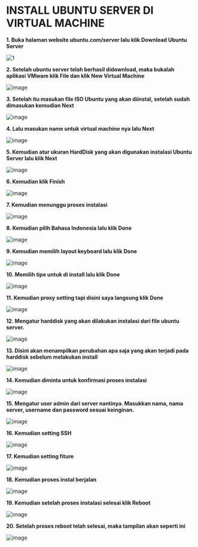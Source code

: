# INSTALL UBUNTU SERVER DI VIRTUAL MACHINE

**1. Buka halaman website ubuntu.com/server lalu klik Download Ubuntu Server**

![1](https://github.com/rahayuprasiska/Rahayu-Prasiska_09011182126002_PP_SK5B/assets/119491151/61323964-1927-405d-a714-641777e5a311)

**2.	Setelah ubuntu server telah berhasil didownload, maka bukalah aplikasi VMware klik File dan klik New Virtual Machine**

![image](https://github.com/rahayuprasiska/Rahayu-Prasiska_09011182126002_PP_SK5B/assets/119491151/e962adff-a69c-4466-b2c0-f6a4ed1a410f)

**3.	Setelah itu masukan file ISO Ubuntu yang akan diinstal, setelah sudah dimasukan kemudian Next**

![image](https://github.com/rahayuprasiska/Rahayu-Prasiska_09011182126002_PP_SK5B/assets/119491151/7df995d7-e09f-400b-9bff-2f936b79990a)

**4.	Lalu masukan name untuk virtual machine nya lalu Next**

![image](https://github.com/rahayuprasiska/Rahayu-Prasiska_09011182126002_PP_SK5B/assets/119491151/4a8184c0-7568-4b4f-a353-645c9d9922b6)

**5.	Kemudian atur ukuran HardDisk yang akan digunakan instalasi Ubuntu Server lalu klik Next**

![image](https://github.com/rahayuprasiska/Rahayu-Prasiska_09011182126002_PP_SK5B/assets/119491151/a080b352-3469-4d47-ae98-72eac05e3d92)

**6.	Kemudian klik Finish**

![image](https://github.com/rahayuprasiska/Rahayu-Prasiska_09011182126002_PP_SK5B/assets/119491151/cd9fc908-7b34-45a0-834f-91789560b7c2)

**7.	Kemudian menunggu proses instalasi**

![image](https://github.com/rahayuprasiska/Rahayu-Prasiska_09011182126002_PP_SK5B/assets/119491151/6f098e5a-f578-4271-86b1-4f7c0b007957)

**8.	Kemudian pilih Bahasa Indonesia lalu klik Done**

![image](https://github.com/rahayuprasiska/Rahayu-Prasiska_09011182126002_PP_SK5B/assets/119491151/90f751f1-8414-4b36-b24d-e356a241b853)

**9.	Kemudian memilih layout keyboard lalu klik Done**

![image](https://github.com/rahayuprasiska/Rahayu-Prasiska_09011182126002_PP_SK5B/assets/119491151/990378c0-783d-4f86-95fc-7155f79c9a05)

**10. Memilih tipe untuk di install lalu klik Done**

![image](https://github.com/rahayuprasiska/Rahayu-Prasiska_09011182126002_PP_SK5B/assets/119491151/5d89b488-b1d9-49eb-8e0a-9b3e5dc10988)

**11. Kemudian proxy setting tapi disini saya langsung klik Done**

![image](https://github.com/rahayuprasiska/Rahayu-Prasiska_09011182126002_PP_SK5B/assets/119491151/1d8a01dc-62ee-47a2-893a-78fdbe813ecf)

**12. Mengatur harddisk yang akan dilakukan instalasi dari file ubuntu server.**

![image](https://github.com/rahayuprasiska/Rahayu-Prasiska_09011182126002_PP_SK5B/assets/119491151/b13c8c05-f0af-4689-bdbc-36618f937a6c)

**13. Disini akan menampilkan perubahan apa saja yang akan terjadi pada harddisk sebelum melakukan install**

![image](https://github.com/rahayuprasiska/Rahayu-Prasiska_09011182126002_PP_SK5B/assets/119491151/4f07aae8-d078-4e90-93fb-c7e801cdf701)

**14. Kemudian diminta untuk konfirmasi proses instalasi**

![image](https://github.com/rahayuprasiska/Rahayu-Prasiska_09011182126002_PP_SK5B/assets/119491151/01dfe666-0ae7-4740-9d8d-23d4c83a89ff)

**15. Mengatur user admin dari server nantinya. Masukkan nama, nama server, username dan password sesuai keinginan.**

![image](https://github.com/rahayuprasiska/Rahayu-Prasiska_09011182126002_PP_SK5B/assets/119491151/13131cf1-83ab-4189-85e6-3363a3c01a81)

**16. Kemudian setting SSH**

![image](https://github.com/rahayuprasiska/Rahayu-Prasiska_09011182126002_PP_SK5B/assets/119491151/d7e61373-fdb6-4e85-9f1b-0ad67b98eee1)

**17. Kemudian setting fiture**

![image](https://github.com/rahayuprasiska/Rahayu-Prasiska_09011182126002_PP_SK5B/assets/119491151/7933afa8-deb4-4909-bfac-e73f42f0b523)

**18. Kemudian proses instal berjalan**

![image](https://github.com/rahayuprasiska/Rahayu-Prasiska_09011182126002_PP_SK5B/assets/119491151/72813256-d8aa-404c-a16a-ec8f568ebfd0)

**19. Kemudian setelah proses instalasi selesai klik Reboot**

![image](https://github.com/rahayuprasiska/Rahayu-Prasiska_09011182126002_PP_SK5B/assets/119491151/fe17244a-ed84-46df-a827-1d18ff0f16d1)

**20. Setelah proses reboot telah selesai, maka tampilan akan seperti ini**

![image](https://github.com/rahayuprasiska/Rahayu-Prasiska_09011182126002_PP_SK5B/assets/119491151/9a553ad4-4117-4099-b658-c6cfd421b048)
